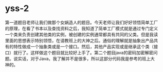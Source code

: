 # yss-2
第一道题目老师让我们做那个女娲造人的题目。今天老师让我们好好领悟简单工厂的原理，在看了书本以及查找资料之后，我知道了简单工厂模式就是通过专门定义一个类来负责创建其他类的实例，被创建的实例通常都具有共同的父类。但是我读里面的思想表示特别领悟，在请教班上的大神之后。通俗的理解就是抽象出产品共有的特性做成一个抽象类或是一个接口。然后，其他产品实现或是继承这个类（接口）就行了。这样做这个题目就比较好上手了。第二个题目java的密码加密解密问题。说实话，对于Java，我了解并不是很多，所以这部分代码我是参考的班上大神的。
